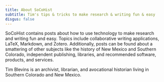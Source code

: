 ```yaml
---
title: About SoCoHist
subtitle: Tim's tips & tricks to make research & writing fun & easy
disgus: false
---
```


SoCoHist contains posts about how to use technology to make research and writing fun and easy. Topics include collaborative writing applications, LaTeX, Markdown, and Zotero. Additionally, posts can be found about a smattering of other subjects like the history of New Mexico and Southern Colorado, independent publishing, libraries, and recommended software, products, and services.

Tim Blevins is an archivist, librarian, and avocational historian living in Southern Colorado and New Mexico.

